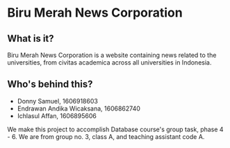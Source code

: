 # Biru Merah News Corporation

## What is it?

Biru Merah News Corporation is a website containing news related to the universities,
from civitas academica across all universities in Indonesia.

## Who's behind this?

- Donny Samuel, 1606918603
- Endrawan Andika Wicaksana, 1606862740
- Ichlasul Affan, 1606895606

We make this project to accomplish Database course's group task, phase 4 - 6.
We are from group no. 3, class A, and teaching assistant code A.